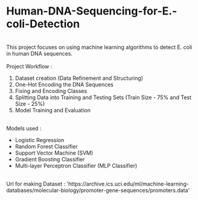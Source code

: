 # Human-DNA-Sequencing-for-E.-coli-Detection
<br>
This project focuses on using machine learning algorithms to detect E. coli in human DNA sequences.
<br> <br>
Project Workflow :
<br>
<ol>
<li>Dataset creation (Data Refinement and Structuring)</li>
<li>One-Hot Encoding the DNA Sequences</li>
<li>Fixing and Encoding Classes</li>
<li>Splitting Data into Training and Testing Sets (Train Size - 75% and Test Size - 25%)</li>
<li>Model Training and Evaluation</li>
  </ol>
<br>
Models used :
<br>
<ul>
  <li>Logistic Regression</li>
  <li>Random Forest Classifier</li>
  <li>Support Vector Machine (SVM)</li>
  <li>Gradient Boosting Classifier</li>
  <li>Multi-layer Perceptron Classifier (MLP Classifier)</li>
</ul>
<br>
Url for making Dataset : 'https://archive.ics.uci.edu/ml/machine-learning-databases/molecular-biology/promoter-gene-sequences/promoters.data'
